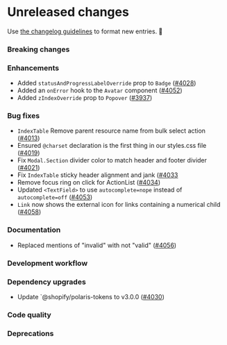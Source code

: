 # Unreleased changes

Use [the changelog guidelines](https://git.io/polaris-changelog-guidelines) to format new entries. 💜

### Breaking changes

### Enhancements

- Added `statusAndProgressLabelOverride` prop to `Badge` ([#4028](https://github.com/Shopify/polaris-react/pull/4028))
- Added an `onError` hook to the `Avatar` component ([#4052](https://github.com/Shopify/polaris-react/pull/4052))
- Added `zIndexOverride` prop to `Popover` ([#3937](https://github.com/Shopify/polaris-react/pull/3937))

### Bug fixes

- `IndexTable` Remove parent resource name from bulk select action ([#4013](https://github.com/Shopify/polaris-react/pull/4013))
- Ensured `@charset` declaration is the first thing in our styles.css file ([#4019](https://github.com/Shopify/polaris-react/pull/4019))
- Fix `Modal.Section` divider color to match header and footer divider ([#4021](https://github.com/Shopify/polaris-react/pull/4021))
- Fix `IndexTable` sticky header alignment and jank ([#4033](https://github.com/Shopify/polaris-react/pull/4033)
- Remove focus ring on click for ActionList ([#4034](https://github.com/Shopify/polaris-react/pull/4034))
- Updated `<TextField>` to use `autocomplete=nope` instead of `autocomplete=off` ([#4053](https://github.com/Shopify/polaris-react/pull/4053))
- `Link` now shows the external icon for links containing a numerical child ([#4058](https://github.com/Shopify/polaris-react/pull/4058))

### Documentation

- Replaced mentions of "invalid" with not "valid" ([#4056](https://github.com/Shopify/polaris-react/pull/4056))

### Development workflow

### Dependency upgrades

- Update `@shopify/polaris-tokens to v3.0.0 ([#4030](https://github.com/Shopify/polaris-react/pull/4030))

### Code quality

### Deprecations
